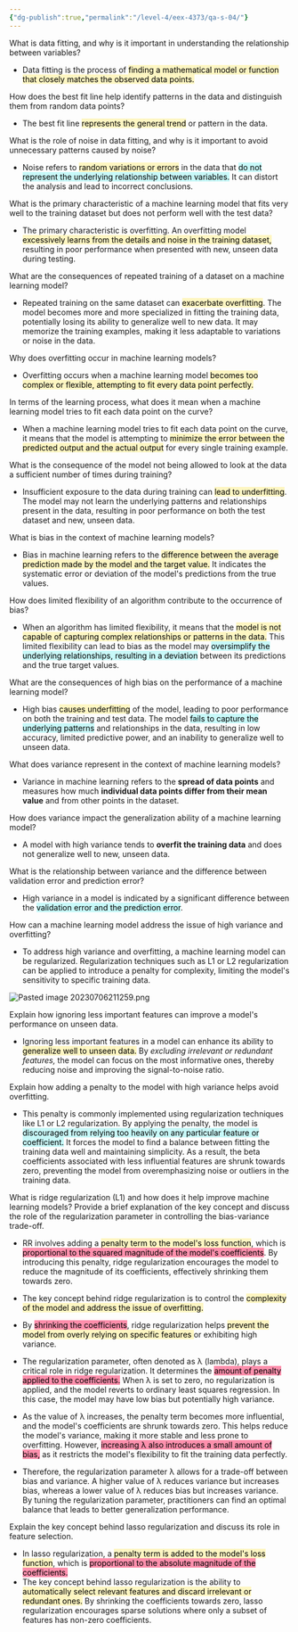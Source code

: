 ```yaml
---
{"dg-publish":true,"permalink":"/level-4/eex-4373/qa-s-04/"}
---
```



What is data fitting, and why is it important in understanding the relationship between variables?

- Data fitting is the process of <mark style="background: #FFF3A3A6;">finding a mathematical model or function that closely matches the observed data points.</mark>

How does the best fit line help identify patterns in the data and distinguish them from random data points?

- The best fit line <mark style="background: #FFF3A3A6;">represents the general trend</mark> or pattern in the data. 

What is the role of noise in data fitting, and why is it important to avoid unnecessary patterns caused by noise?

- Noise refers to <mark style="background: #FFF3A3A6;">random variations or errors</mark> in the data that <mark style="background: #ABF7F7A6;">do not represent the underlying relationship between variables.</mark> It can distort the analysis and lead to incorrect conclusions.

What is the primary characteristic of a machine learning model that fits very well to the training dataset but does not perform well with the test data?

- The primary characteristic is overfitting. An overfitting model <mark style="background: #FFF3A3A6;">excessively learns from the details and noise in the training dataset,</mark> resulting in poor performance when presented with new, unseen data during testing.

What are the consequences of repeated training of a dataset on a machine learning model?

- Repeated training on the same dataset can <mark style="background: #FFF3A3A6;">exacerbate overfitting</mark>. The model becomes more and more specialized in fitting the training data, potentially losing its ability to generalize well to new data. It may memorize the training examples, making it less adaptable to variations or noise in the data.

Why does overfitting occur in machine learning models?

- Overfitting occurs when a machine learning model <mark style="background: #FFF3A3A6;">becomes too complex or flexible, attempting to fit every data point perfectly. </mark>

In terms of the learning process, what does it mean when a machine learning model tries to fit each data point on the curve?

- When a machine learning model tries to fit each data point on the curve, it means that the model is attempting to <mark style="background: #FFF3A3A6;">minimize the error between the predicted output and the actual output</mark> for every single training example.

What is the consequence of the model not being allowed to look at the data a sufficient number of times during training?

- Insufficient exposure to the data during training can <mark style="background: #FFF3A3A6;">lead to underfitting</mark>. The model may not learn the underlying patterns and relationships present in the data, resulting in poor performance on both the test dataset and new, unseen data.

What is bias in the context of machine learning models?

- Bias in machine learning refers to the <mark style="background: #FFF3A3A6;">difference between the average prediction made by the model and the target value.</mark> It indicates the systematic error or deviation of the model's predictions from the true values.

How does limited flexibility of an algorithm contribute to the occurrence of bias?

- When an algorithm has limited flexibility, it means that the <mark style="background: #FFF3A3A6;">model is not capable of capturing complex relationships or patterns in the data.</mark> This limited flexibility can lead to bias as the model may <mark style="background: #ABF7F7A6;">oversimplify the underlying relationships, resulting in a deviation</mark> between its predictions and the true target values.

What are the consequences of high bias on the performance of a machine learning model?

- High bias <mark style="background: #FFF3A3A6;">causes underfitting</mark> of the model, leading to poor performance on both the training and test data. The model <mark style="background: #ABF7F7A6;">fails to capture the underlying patterns</mark> and relationships in the data, resulting in low accuracy, limited predictive power, and an inability to generalize well to unseen data.

What does variance represent in the context of machine learning models?

- Variance in machine learning refers to the **spread of data points** and measures how much **individual data points differ from their mean value** and from other points in the dataset.

How does variance impact the generalization ability of a machine learning model?

- A model with high variance tends to **overfit the training data** and does not generalize well to new, unseen data. 

What is the relationship between variance and the difference between validation error and prediction error?

- High variance in a model is indicated by a significant difference between the <mark style="background: #ABF7F7A6;">validation error and the prediction error</mark>.

How can a machine learning model address the issue of high variance and overfitting?

- To address high variance and overfitting, a machine learning model can be regularized. Regularization techniques such as L1 or L2 regularization can be applied to introduce a penalty for complexity, limiting the model's sensitivity to specific training data.

![Pasted image 20230706211259.png](/img/user/assets/attachments/Pasted%20image%2020230706211259.png)

Explain how ignoring less important features can improve a model's performance on unseen data.

- Ignoring less important features in a model can enhance its ability to <mark style="background: #FFF3A3A6;">generalize well to unseen data.</mark> By *excluding irrelevant or redundant features,* the model can focus on the most informative ones, thereby reducing noise and improving the signal-to-noise ratio. 

Explain how adding a penalty to the model with high variance helps avoid overfitting.

- This penalty is commonly implemented using regularization techniques like L1 or L2 regularization. By applying the penalty, the model is <mark style="background: #ABF7F7A6;">discouraged from relying too heavily on any particular feature or coefficient.</mark> It forces the model to find a balance between fitting the training data well and maintaining simplicity. As a result, the beta coefficients associated with less influential features are shrunk towards zero, preventing the model from overemphasizing noise or outliers in the training data. 

What is ridge regularization (L1) and how does it help improve machine learning models? Provide a brief explanation of the key concept and discuss the role of the regularization parameter in controlling the bias-variance trade-off.

- RR involves adding a <mark style="background: #FFF3A3A6;">penalty term to the model's loss function</mark>, which is <mark style="background: #FF5582A6;">proportional to the squared magnitude of the model's coefficients</mark>. By introducing this penalty, ridge regularization encourages the model to reduce the magnitude of its coefficients, effectively shrinking them towards zero.

- The key concept behind ridge regularization is to control the <mark style="background: #FFF3A3A6;">complexity of the model and address the issue of overfitting.</mark>
  
- By <mark style="background: #FF5582A6;">shrinking the coefficients</mark>, ridge regularization helps <mark style="background: #FFF3A3A6;">prevent the model from overly relying on specific features </mark>or exhibiting high variance.
  
- The regularization parameter, often denoted as λ (lambda), plays a critical role in ridge regularization. It determines the <mark style="background: #FF5582A6;">amount of penalty applied to the coefficients.</mark> When λ is set to zero, no regularization is applied, and the model reverts to ordinary least squares regression. In this case, the model may have low bias but potentially high variance.
  
- As the value of λ increases, the penalty term becomes more influential, and the model's coefficients are shrunk towards zero. This helps reduce the model's variance, making it more stable and less prone to overfitting. However, <mark style="background: #FF5582A6;">increasing λ also introduces a small amount of bias,</mark> as it restricts the model's flexibility to fit the training data perfectly.
  
- Therefore, the regularization parameter λ allows for a trade-off between bias and variance. A higher value of λ reduces variance but increases bias, whereas a lower value of λ reduces bias but increases variance. By tuning the regularization parameter, practitioners can find an optimal balance that leads to better generalization performance.

Explain the key concept behind lasso regularization and discuss its role in feature selection.

- In lasso regularization, a <mark style="background: #FFF3A3A6;">penalty term is added to the model's loss function</mark>, which is <mark style="background: #FF5582A6;">proportional to the absolute magnitude of the coefficients.</mark> 
- The key concept behind lasso regularization is the ability to <mark style="background: #FFF3A3A6;">automatically select relevant features and discard irrelevant or redundant ones.</mark> By shrinking the coefficients towards zero, lasso regularization encourages sparse solutions where only a subset of features has non-zero coefficients.

